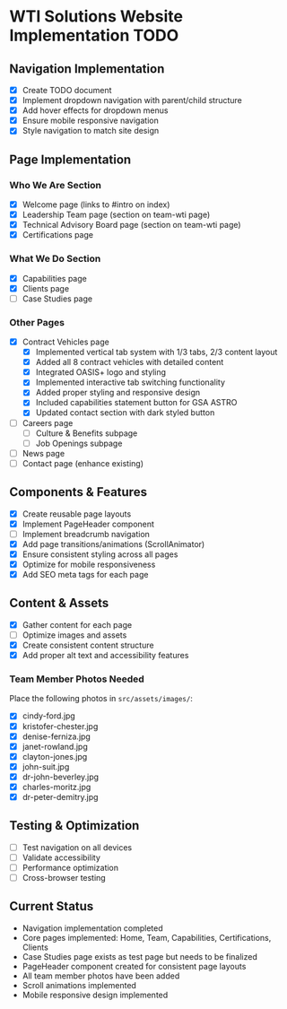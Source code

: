 # WTI Solutions Website Implementation TODO

## Navigation Implementation
- [x] Create TODO document
- [x] Implement dropdown navigation with parent/child structure
- [x] Add hover effects for dropdown menus
- [x] Ensure mobile responsive navigation
- [x] Style navigation to match site design

## Page Implementation
### Who We Are Section
- [x] Welcome page (links to #intro on index)
- [x] Leadership Team page (section on team-wti page)
- [x] Technical Advisory Board page (section on team-wti page)
- [x] Certifications page

### What We Do Section
- [x] Capabilities page
- [x] Clients page
- [ ] Case Studies page

### Other Pages
- [x] Contract Vehicles page
  - [x] Implemented vertical tab system with 1/3 tabs, 2/3 content layout
  - [x] Added all 8 contract vehicles with detailed content
  - [x] Integrated OASIS+ logo and styling
  - [x] Implemented interactive tab switching functionality
  - [x] Added proper styling and responsive design
  - [x] Included capabilities statement button for GSA ASTRO
  - [x] Updated contact section with dark styled button
- [ ] Careers page
  - [ ] Culture & Benefits subpage
  - [ ] Job Openings subpage
- [ ] News page
- [ ] Contact page (enhance existing)

## Components & Features
- [x] Create reusable page layouts
- [x] Implement PageHeader component
- [ ] Implement breadcrumb navigation
- [x] Add page transitions/animations (ScrollAnimator)
- [x] Ensure consistent styling across all pages
- [x] Optimize for mobile responsiveness
- [x] Add SEO meta tags for each page

## Content & Assets
- [x] Gather content for each page
- [ ] Optimize images and assets
- [x] Create consistent content structure
- [x] Add proper alt text and accessibility features

### Team Member Photos Needed
Place the following photos in `src/assets/images/`:
- [x] cindy-ford.jpg
- [x] kristofer-chester.jpg
- [x] denise-ferniza.jpg
- [x] janet-rowland.jpg
- [x] clayton-jones.jpg
- [x] john-suit.jpg
- [x] dr-john-beverley.jpg
- [x] charles-moritz.jpg
- [x] dr-peter-demitry.jpg

## Testing & Optimization
- [ ] Test navigation on all devices
- [ ] Validate accessibility
- [ ] Performance optimization
- [ ] Cross-browser testing

## Current Status
- Navigation implementation completed
- Core pages implemented: Home, Team, Capabilities, Certifications, Clients
- Case Studies page exists as test page but needs to be finalized
- PageHeader component created for consistent page layouts
- All team member photos have been added
- Scroll animations implemented
- Mobile responsive design implemented 